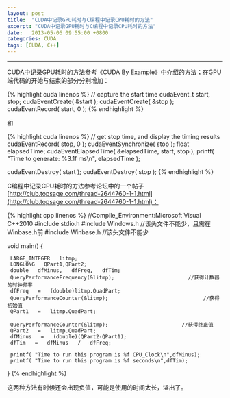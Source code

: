 ```yaml
---
layout: post
title:  "CUDA中记录GPU耗时与C编程中记录CPU耗时的方法"
excerpt: "CUDA中记录GPU耗时与C编程中记录CPU耗时的方法"
date:   2013-05-06 09:55:00 +0800
categories: CUDA
tags: [CUDA, C++]
---
```

---

CUDA中记录GPU耗时的方法参考《CUDA By Example》中介绍的方法；在GPU端代码的开始与结束的部分分别增加：

{% highlight cuda linenos %}
// capture the start time
cudaEvent_t     start, stop;
cudaEventCreate( &start );
cudaEventCreate( &stop );
cudaEventRecord( start, 0 );
{% endhighlight %}

和

{% highlight cuda linenos %}
// get stop time, and display the timing results
cudaEventRecord( stop, 0 );
cudaEventSynchronize( stop );
float   elapsedTime;
cudaEventElapsedTime( &elapsedTime,
start, stop );
printf( "Time to generate:  %3.1f ms\n", elapsedTime );

cudaEventDestroy( start );
cudaEventDestroy( stop );
{% endhighlight %}

C编程中记录CPU耗时的方法参考论坛中的一个帖子[http://club.topsage.com/thread-2644760-1-1.html](http://club.topsage.com/thread-2644760-1-1.html)：

{% highlight cpp linenos %}
//Compile_Environment:Microsoft Visual C++2010
#include stdio.h
#include Windows.h   //该头文件不能少，且需在Winbase.h前
#include  Winbase.h   //该头文件不能少

void main()
{

     LARGE_INTEGER   litmp;  
     LONGLONG   QPart1,QPart2;  
     double   dfMinus,   dfFreq,   dfTim;  
     QueryPerformanceFrequency(&litmp);                        //获得计数器的时钟频率  
     dfFreq   =   (double)litmp.QuadPart;  
     QueryPerformanceCounter(&litmp);                               //获得初始值
     QPart1   =   litmp.QuadPart;

     QueryPerformanceCounter(&litmp);                        //获得终止值  
     QPart2   =   litmp.QuadPart;
     dfMinus   =   (double)(QPart2-QPart1);
     dfTim   =   dfMinus   /   dfFreq;

     printf( "Time to run this program is %f CPU_Clock\n",dfMinus);
     printf( "Time to run this program is %f seconds\n",dfTim);
}
{% endhighlight %}

这两种方法有时候还会出现负值，可能是使用的时间太长，溢出了。
